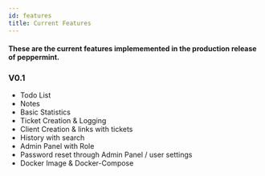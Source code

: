 ```yaml
---
id: features
title: Current Features
---
```


#### These are the current features implememented in the production release of peppermint.

### V0.1
- Todo List
- Notes 
- Basic Statistics
- Ticket Creation & Logging
- Client Creation & links with tickets
- History with search 
- Admin Panel with Role
- Password reset through Admin Panel / user settings
- Docker Image & Docker-Compose 